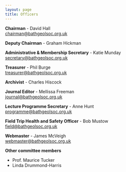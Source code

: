 ```yaml
---
layout: page
title: Officers
---
```

<div class="column-1">
<p><strong>Chairman</strong> - David Hall
<br><a href="mailto:chairman@bathgeolsoc.org.uk">chairman@bathgeolsoc.org.uk</a></p>

<p><strong>Deputy Chairman</strong> - Graham Hickman</p>

<p><strong>Administrative & Membership Secretary</strong> - Katie Munday
<br><a href="mailto:secretary@bathgeolsoc.org.uk">secretary@bathgeolsoc.org.uk</a></p>

<p><strong>Treasurer</strong> - Phil Burge
<br><a href="mailto:treasurer@bathgeolsoc.org.uk">treasurer@bathgeolsoc.org.uk</a></p>

<p><strong>Archivist</strong> - Charles Hiscock</p>
</div>
<div class="column-2">
<p><strong>Journal Editor</strong> - Mellissa Freeman
<br><a href="mailto:journal@bathgeolsoc.org.uk">journal@bathgeolsoc.org.uk</a></p>

<p><strong>Lecture Programme Secretary</strong> - Anne Hunt
<br><a href="mailto:programme@bathgeolsoc.org.uk">programme@bathgeolsoc.org.uk</a></p>

<p><strong>Field Trip Health and Safety Officer</strong> - Bob Mustow
<br><a href="mailto:field@bathgeolsoc.org.uk">field@bathgeolsoc.org.uk</a></p>

<p><strong>Webmaster</strong> - James McVeigh
<br><a href="mailto:webmaster@bathgeolsoc.org.uk">webmaster@bathgeolsoc.org.uk</a></p>

</div>
<p style="clear: both;"></p>
<p style="clear: both;"><strong>Other committee members</strong></p>
<ul>
<li>Prof. Maurice Tucker</li>
<li>Linda Drummond-Harris</li>
</ul>